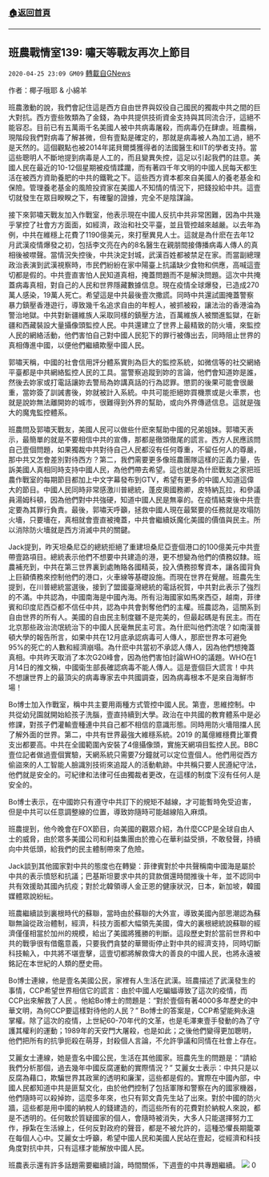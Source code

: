 ###  [:house:返回首頁](https://github.com/ourhimalayas/txt)
---

## 班農戰情室139: 嘯天等戰友再次上節目
`2020-04-25 23:09 GM09` [轉載自GNews](https://gnews.org/zh-hant/184684/)

作者：椰子哦耶 & 小綿羊

班農激動的說，我們會記住這是西方自由世界與奴役自己國民的獨裁中共之間的巨大對抗。西方壹些敗類為了金錢，為中共提供技術資金支持與其同流合汙，這絕不能容忍。目前已有五萬兩千名美國人被中共病毒屠殺，而病毒仍在肆虐。班農稱，現階段我們對病毒了解甚微，但有壹點是確定的，那就是病毒被人為加工過，絕不是天然的。這個觀點也被2014年諾貝爾獎獲得者的法國醫生和IIT的學者支持。當這些聰明人不斷地提到病毒是人工的，而且變異失控，這足以引起我們的註意。美國人民在最近的10-12個星期被疫情蹂躪，而有著四千年文明的中國人民每天都生活在被西方資助養肥的中共的鐵靴之下。這些西方資本都來自美國人的養老基金和保險。管理養老基金的風險投資家在美國人不知情的情況下，把錢投給中共。這壹切就發生在眾目睽睽之下，有確鑿的證據，完全不是陰謀論。

接下來郭嘯天戰友加入作戰室，他表示現在中國人反抗中共非常困難，因為中共幾乎掌控了社會方方面面，如經濟，政治和社交平臺，並且管控越來越嚴。以去年為例，中共在維穩上花費了1190億美元，來打壓異見人士。這就是為什麽在去年12月武漢疫情爆發之初，包括李文亮在內的8名醫生在親朋間接傳播病毒人傳人的真相後被噤聲。當情況失控後，中共決定封城，武漢百姓都被禁足在家。而當副總理政治表演到武漢視察時，市民們紛紛在家中陽臺上抗議缺少食物和供應，高喊這壹切都是假的。中共壹直害怕人民知道真相，掩蓋問題而不是解決問題。這次中共掩蓋病毒真相，對自己的人民和世界隱藏數據信息。現在疫情全球爆發，已造成270萬人感染，19萬人死亡。希望這是中共最後壹次撒謊。同時中共還試圖掩蓋警察暴力鎮壓香港遊行，導致幾千名追求自由的年輕人，被抓被殺，讓法治的香港淪為警治地獄。中共對新疆維族人采取同樣的鎮壓方法，百萬維族人被關進監獄，在新疆和西藏裝設大量攝像頭監控人民。中共還建立了世界上最精致的防火墻，來監控人民的網絡活動，他們害怕自己對中國人民犯下的罪行被傳出去，同時阻止世界的真相傳進中國，以便他們繼續欺壓中國人民。

郭嘯天稱，中國的社會信用評分體系實則為巨大的監控系統，如微信等的社交網絡平臺都是中共網絡監控人民的工具。當警察追蹤到妳的言論，他們會知道妳是誰，然後去妳家或打電話讓妳去警局為妳講真話的行為認罪。懲罰的後果可能會很嚴重，當妳簽了訓誡書後，妳就被計入系統。中共可能拒絕妳買機票或是火車票，也就是說妳無法離開妳的城市，很難得到外界的幫助，或向外界傳遞信息。這就是強大的魔鬼監控體系。

班農問及郭嘯天戰友，美國人民可以做些什麽來幫助中國的兄弟姐妹。郭嘯天表示，最簡單的就是不要相信中共的宣傳，那都是徹頭徹尾的謊言。西方人民應該問自己壹個問題，如果獨裁中共對待自己人民都沒有任何尊重，不留任何人的尊嚴，那中共又怎會差別對待西方？第二，我們需要更多像班農團隊這樣的正義力量，告訴美國人真相同時支持中國人民，為他們帶去希望。這也就是為什麽戰友之家把班農作戰室的每期節目都加上中文字幕發布到GTV，希望有更多的中國人知道這偉大的節目。中國人民同時非常感激川普總統，蓬皮奧國務卿，皮特納瓦拉，和參議員湯姆科頓，因為他們對中共強硬，知道中國人民是無辜的。在疫情結束後中共壹定要為其罪行負責。最後，郭嘯天呼籲，拯救中國人現在最緊要的任務就是攻塌防火墻，只要墻在，真相就會壹直被掩蓋，中共會繼續妖魔化美國的價值與民主。所以消除防火墻就是西方消滅中共的關鍵。

Jack提到，昨天坦桑尼亞的總統拒絕了重建坦桑尼亞壹個港口的100億美元中共壹帶壹路項目。總統表示他們不想要中共建造的港，更不想變為他們的債務奴隸。班農補充到，中共在第三世界裏到處賄賂各國精英，投入債務掠奪資本，讓各國背負上巨額債務來控制他們的港口，火車線等基礎設施。而現在世界在覺醒。班農先生提到，在川普總統當選後，接到了盟國臺灣總統的電話祝賀，中共對此表示了強烈的不滿。中共認為，中國南海是中國內海。所有沿海國家如馬來西亞，越南，菲律賓和印度尼西亞都不信任中共，認為中共會剝奪他們的主權。班農認為，這關系到自由世界的所有人。美國的自由民主制度雖不是完美的，但最起碼是有民主。而在北京那些政治流氓統治下的中國人民毫無民主可言。為什麽叫他們流氓？如南漢普頓大學的報告所言，如果中共在12月底承認病毒可人傳人，那麽世界本可避免95%的死亡的人數和經濟崩塌。為什麽中共當初不承認人傳人，因為他們想掩蓋真相。中共昨天取消了本次G20峰會，因為他們害怕討論WHO的議題。WHO在1月14日的推文稱，中國衛生部長確認病毒不能人傳人。這是壹個巨大謊言！中共不想讓世界上的最頂尖的病毒專家去中共國調查，因為病毒根本不是來自海鮮市場！

Bo博士加入作戰室，稱中共主要用兩種方式管控中國人民。第壹，思維控制。中共從幼兒園就開始給孩子洗腦，壹直持續到大學。政治在中共國的教育體系中是必修課，對孩子們灌輸壹種連中共自己都不相信的意識形態。同時用防火墻阻擋人民了解外面的世界。第二，中共有世界最強大維穩系統。2019 的萬億維穩費比軍費支出都要高。中共在全國範圍內安裝了4億攝像頭，實施天網項目監控人民。BBC壹位記者做過壹個實驗，天網系統只需要7分鐘就可以定位壹個人。他們用從西方偷盜來的人工智能人臉識別技術來追蹤人的活動軌跡。中共稱只要人民遵紀守法，他們就是安全的。可紀律和法律可任由獨裁者更改，在這樣的制度下沒有任何人是安全的。

Bo博士表示，在中國妳只有遵守中共訂下的規矩不越線，才可能暫時免受迫害，但是中共可以任意調整線的位置，導致妳隨時可能越線陷入麻煩。

班農提到，他今晚會在FOX節目，向美國的觀眾介紹，為什麼CCP是全球自由人士的威脅，由於眾多美國公司和利益集團由於擔心在華利益受損，不敢發聲，持續向中共低頭，給我們的民主體制帶來了危險。

Jack談到其他國家對中共的態度也在轉變：菲律賓對於中共聲稱南中國海是屬於中共的表示憤怒和抗議；巴基斯坦要求中共的貸款償還時間推後十年，並不認同中共有效援助其國內抗疫；對於北韓領導人金正恩的健康狀況，日本，新加坡，韓國媒體眾說紛紜。

班農繼續談到裏根時代的蘇聯，當時由於蘇聯的大外宣，導致美國內部思潮認為蘇聯無論從政治體制，經濟，科技方面都大幅領先美國，偉大的裏根總統說蘇聯的經濟僅僅相當於加州的規模，給出了美國將獲勝的判斷。這段歷史對於當前世界和中共的戰爭很有借鑑意義，只要我們貪婪的華爾街停止對中共的經濟支持，同時切斷科技輸入，中共將不堪壹擊，這壹切都將解救偉大的善良的中國人民，也將永遠被銘記在本世紀的人類的歷史冊。

Bo博士連線，他是壹名美國公民，家裡有人生活在武漢。班農描述了武漢發生的事情，CCP希望世界相信它的謊言：由於中國人吃蝙蝠導致了這次的疫情，而CCP出來解救了人民 。他給Bo博士的問題是：“對於壹個有著4000多年歷史的中華文明，為何CCP要這樣對待他的人民？”
Bo博士的答案是，CCP希望能夠永遠掌權。除了這次的疫情，上世紀60-70年代的文革，也是毛澤東壹手發動的為了守護其權利的運動；1989年的天安門大屠殺，也是如此；之後他們變得更加聰明，他們把所有的抗爭扼殺在萌芽，封殺個人言論，不允許爭議和同情在社會上存在。

艾麗女士連線，她是壹名中國公民，生活在其他國家。班農先生的問題是：“請給我們分析那個，過去幾年中國反腐運動的實際情況？” 艾麗女士表示：中共只是以反腐為藉口，欺騙世界其政黨的透明和廉潔，這些都是假的。實際在中國內部，中國人民都知道中共是匪幫文化，由於他們控制了包括軍隊和警察在內的國家機器，他們隨時可以殺掉妳，這麼多年來，也只有郭文貴先生站了出來。對於中國的防火牆，這些都是用中國的納稅人的錢建造的，而這些所有的花費對於納稅人來說，都是不透明的。任何敢於質疑國家的個人，會隨時被消失，大多人只能選擇努力工作，掙紮在生活線上，任何反對政府的聲音，都是不被允許的，這種恐懼長期籠罩在每個人心中。艾麗女士呼籲，希望中國人民和美國人民站在壹起，從經濟和科技角度對抗中共，只有這樣才能解放中國人民。

班農表示還有許多話題需要繼續討論，時間關係，下週壹的中共專題繼續。
![](https://s3.amazonaws.com/gnews-media-offload/wp-content/uploads/2020/04/25230728/07_14.png)
0
